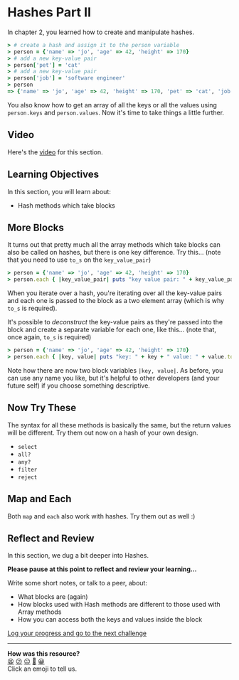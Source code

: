 # Hashes Part II

In chapter 2, you learned how to create and manipulate hashes.

```ruby
> # create a hash and assign it to the person variable
> person = {'name' => 'jo', 'age' => 42, 'height' => 170}
> # add a new key-value pair
> person['pet'] = 'cat'
> # add a new key-value pair
> person['job'] = 'software engineer'
> person
=> {'name' => 'jo', 'age' => 42, 'height' => 170, 'pet' => 'cat', 'job' => 'software engineer'}
```

You also know how to get an array of all the keys or all the values using `person.keys` and `person.values`. Now it's time to take things a little further.

## Video

Here's the [video](https://youtu.be/606Npc3rJSs) for this section.

## Learning Objectives

In this section, you will learn about:
- Hash methods which take blocks

## More Blocks

It turns out that pretty much all the array methods which take blocks can also be called on hashes, but there is one key difference. Try this... (note that you need to use `to_s` on the `key_value_pair`)

```ruby
> person = {'name' => 'jo', 'age' => 42, 'height' => 170}
> person.each { |key_value_pair| puts "key value pair: " + key_value_pair.to_s }
```

When you iterate over a hash, you're iterating over all the key-value pairs and each one is passed to the block as a two element array (which is why `to_s` is required).

It's possible to _deconstruct_ the key-value pairs as they're passed into the block and create a separate variable for each one, like this... (note that, once again, `to_s` is required)

```ruby
> person = {'name' => 'jo', 'age' => 42, 'height' => 170}
> person.each { |key, value| puts "key: " + key + " value: " + value.to_s  }
```

Note how there are now two block variables `|key, value|`.  As before, you can use any name you like, but it's helpful to other developers (and your future self) if you choose something descriptive.

## Now Try These

The syntax for all these methods is basically the same, but the return values will be different. Try them out now on a hash of your own design.

- `select`
- `all?`
- `any?`
- `filter`
- `reject`

## Map and Each

Both `map` and `each` also work with hashes. Try them out as well :)

## Reflect and Review

In this section, we dug a bit deeper into Hashes.

**Please pause at this point to reflect and review your learning...**

Write some short notes, or talk to a peer, about:
- What blocks are (again)
- How blocks used with Hash methods are different to those used with Array methods
- How you can access both the keys and values inside the block


[Log your progress and go to the next challenge](https://makers-event-logger.herokuapp.com/?event=05_advanced_hashes.md&redirect=chapter3/06_putting_it_into_practice.md)

<!-- BEGIN GENERATED SECTION DO NOT EDIT -->

---

**How was this resource?**  
[😫](https://airtable.com/shrUJ3t7KLMqVRFKR?prefill_Repository=makersacademy/ruby_foundations&prefill_File=chapter3/05_advanced_hashes.md&prefill_Sentiment=😫) [😕](https://airtable.com/shrUJ3t7KLMqVRFKR?prefill_Repository=makersacademy/ruby_foundations&prefill_File=chapter3/05_advanced_hashes.md&prefill_Sentiment=😕) [😐](https://airtable.com/shrUJ3t7KLMqVRFKR?prefill_Repository=makersacademy/ruby_foundations&prefill_File=chapter3/05_advanced_hashes.md&prefill_Sentiment=😐) [🙂](https://airtable.com/shrUJ3t7KLMqVRFKR?prefill_Repository=makersacademy/ruby_foundations&prefill_File=chapter3/05_advanced_hashes.md&prefill_Sentiment=🙂) [😀](https://airtable.com/shrUJ3t7KLMqVRFKR?prefill_Repository=makersacademy/ruby_foundations&prefill_File=chapter3/05_advanced_hashes.md&prefill_Sentiment=😀)  
Click an emoji to tell us.

<!-- END GENERATED SECTION DO NOT EDIT -->
